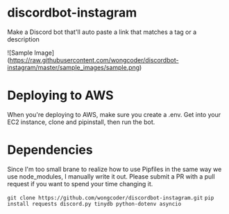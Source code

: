 # discordbot-instagram
Make a Discord bot that'll auto paste a link that matches a tag or a description

![Sample Image] (https://raw.githubusercontent.com/wongcoder/discordbot-instagram/master/sample_images/sample.png)

# Deploying to AWS
When you're deploying to AWS, make sure you create a .env.
Get into your EC2 instance, clone and pipinstall, then run the bot.

# Dependencies
Since I'm too small brane to realize how to use Pipfiles in the same way we use node_modules, I manually write it out. Please submit a PR with a pull request if you want to spend your time changing it.

`git clone https://github.com/wongcoder/discordbot-instagram.git`
`pip install requests discord.py tinydb python-dotenv asyncio`

